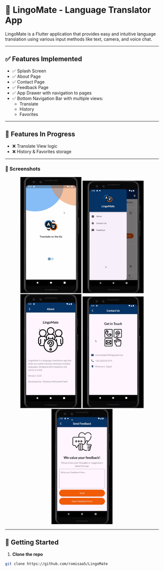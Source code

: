 # 📱 LingoMate - Language Translator App

LingoMate is a Flutter application that provides easy and intuitive language translation using various input methods like text, camera, and voice chat.

---

## ✅ Features Implemented

- ✅ Splash Screen
- ✅ About Page
- ✅ Contact Page
- ✅ Feedback Page
- ✅ App Drawer with navigation to pages
- ✅ Bottom Navigation Bar with multiple views:
  - Translate
  - History
  - Favorites

---

## 🔧 Features In Progress

- ❌ Translate View logic
- ❌ History & Favorites storage


---

<h3>📸 Screenshots</h3>

<p align="center">
  <img src="assets/readme_assets/splash.png" alt="Splash Screen" width="200"/>
  <img src="assets/readme_assets/drawer.PNG" alt="About Page" width="200"/>
  <img src="assets/readme_assets/about.png" alt="About Page" width="200"/>
  <img src="assets/readme_assets/contact_us.PNG" alt="Contact Page" width="200"/>
 <img src="assets/readme_assets/feedback.png" alt="Contact Page" width="200"/>
</p>



---

## 🚀 Getting Started

1. **Clone the repo**  
```bash
git clone https://github.com/romisaa5/LingoMate
